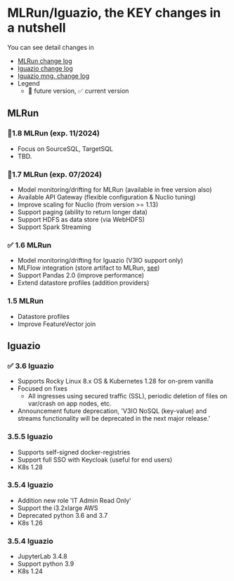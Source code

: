 # MLRun/Iguazio, the KEY changes in a nutshell

You can see detail changes in 
   - [MLRun change log](https://docs.mlrun.org/en/latest/change-log/index.html)
   - [Iguazio change log](https://www.iguazio.com/docs/latest-release/release-notes/)
   - [Iguazio mng. change log](https://iguazio.github.io/igz-mgmt-sdk/changelog.html)
   - Legend
     - 🚩 future version, ✅ current version 

## MLRun

### 🚩1.8 MLRun (exp. 11/2024)
 - Focus on SourceSQL, TargetSQL
 - TBD.

### 🚩1.7 MLRun (exp. 07/2024)
 - Model monitoring/drifting for MLRun (available in free version also)
 - Available API Gateway (flexible configuration & Nuclio tuning)
 - Improve scaling for Nuclio (from version >= 1.13)
 - Support paging (ability to return longer data)
 - Support HDFS as data store (via WebHDFS)
 - Support Spark Streaming

### ✅ 1.6 MLRun
 - Model monitoring/drifting for Iguazio (V3IO support only)
 - MLFlow integration (store artifact to MLRun, [see](https://docs.mlrun.org/en/latest/tutorials/mlflow.html))
 - Support Pandas 2.0 (improve performance)
 - Extend datastore profiles (addition providers)

### 1.5 MLRun
 - Datastore profiles
 - Improve FeatureVector join

## Iguazio

### ✅ 3.6 Iguazio
 - Supports Rocky Linux 8.x OS & Kubernetes 1.28 for on-prem vanilla 
 - Focused on fixes
   - All ingresses using secured traffic (SSL), periodic deletion of files on var/crash on app nodes, etc.
 - Announcement future deprecation, 'V3IO NoSQL (key-value) and streams functionality will be deprecated in the next major release.' 

### 3.5.5 Iguazio
 - Supports self-signed docker-registries
 - Support full SSO with Keycloak (useful for end users)
 - K8s 1.28

### 3.5.4 Iguazio
 - Addition new role 'IT Admin Read Only'
 - Support the i3.2xlarge AWS
 - Deprecated python 3.6 and 3.7
 - K8s 1.26

### 3.5.4 Iguazio
 - JupyterLab 3.4.8
 - Support python 3.9
 - K8s 1.24
